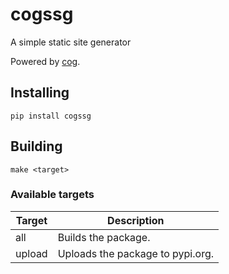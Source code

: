 # cogssg
A simple static site generator

Powered by [cog](https://github.com/nedbat/cog).

## Installing

```shell
pip install cogssg
```

## Building

```shell
make <target>
```

### Available targets

| Target | Description                      |
|--------|----------------------------------|
| all    | Builds the package.              |
| upload | Uploads the package to pypi.org. |
